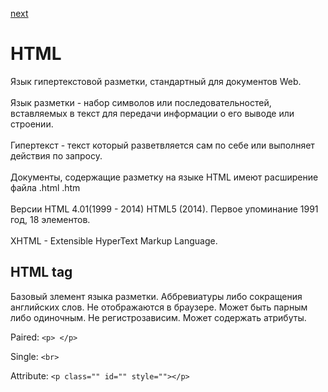 <a href="02.md">next</a>

<h1>HTML</h1>

<div>
    Язык гипертекстовой разметки, стандартный для документов Web.
    <br/>
    <br/>
    Язык разметки - набор символов или последовательностей, вставляемых в текст для передачи информации о его выводе или строении.
    <br/>
    <br/>
    Гипертекст - текст который разветвляется сам по себе или выполняет действия по запросу.
    <br/>
    <br/>
    Документы, содержащие разметку на языке HTML имеют расширение файла .html .htm
    <br/>
    <br/>
    Версии HTML 4.01(1999 - 2014) HTML5 (2014). Первое упоминание 1991 год, 18 элементов.
    <br/>
    <br/>
    XHTML - Extensible HyperText Markup Language.
</div>

<h2>HTML tag</h2>

<div>
    Базовый злемент языка разметки. Аббревиатуры либо сокращения английских слов. 
    Не отображаются в браузере. Может быть парным либо одиночным. 
    Не регистрозависим. Может содержать атрибуты.
</div>

Paired: ```<p> </p>```

Single: ```<br>```

Attribute: ```<p class="" id="" style=""></p>```
